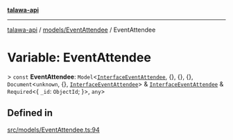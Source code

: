 [**talawa-api**](../../../README.md)

***

[talawa-api](../../../modules.md) / [models/EventAttendee](../README.md) / EventAttendee

# Variable: EventAttendee

\> `const` **EventAttendee**: `Model`\<[`InterfaceEventAttendee`](../interfaces/InterfaceEventAttendee.md), \{\}, \{\}, \{\}, `Document`\<`unknown`, \{\}, [`InterfaceEventAttendee`](../interfaces/InterfaceEventAttendee.md)\> & [`InterfaceEventAttendee`](../interfaces/InterfaceEventAttendee.md) & `Required`\<\{ `_id`: `ObjectId`; \}\>, `any`\>

## Defined in

[src/models/EventAttendee.ts:94](https://github.com/PalisadoesFoundation/talawa-api/blob/039b0f127fb8caa46d57186ab4b3bb27fe150903/src/models/EventAttendee.ts#L94)
